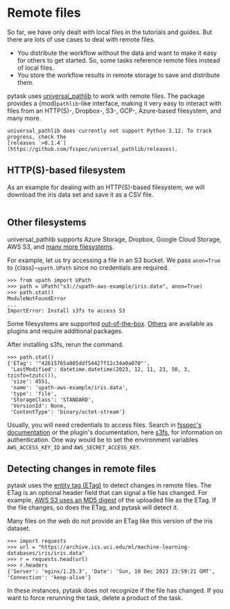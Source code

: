 # Remote files

So far, we have only dealt with local files in the tutorials and guides. But there are
lots of use cases to deal with remote files.

- You distribute the workflow without the data and want to make it easy for others to
  get started. So, some tasks reference remote files instead of local files.
- You store the workflow results in remote storage to save and distribute them.

pytask uses [universal_pathlib](https://github.com/fsspec/universal_pathlib) to work
with remote files. The package provides a {mod}`pathlib`-like interface, making it very
easy to interact with files from an HTTP(S)-, Dropbox-, S3-, GCP-, Azure-based
filesystem, and many more.

```{warning}
universal_pathlib does currently not support Python 3.12. To track progress, check the
[releases `>0.1.4`](https://github.com/fsspec/universal_pathlib/releases).
```

## HTTP(S)-based filesystem

As an example for dealing with an HTTP(S)-based filesystem, we will download the iris
data set and save it as a CSV file.

```{literalinclude} ../../../docs_src/how_to_guides/remote_files/https.py
```

## Other filesystems

universal_pathlib supports Azure Storage, Dropbox, Google Cloud Storage, AWS S3, and
[many more filesystems](https://github.com/fsspec/universal_pathlib#currently-supported-filesystems-and-schemes).

For example, let us try accessing a file in an S3 bucket. We pass `anon=True` to
{class}`~upath.UPath` since no credentials are required.

```pycon
>>> from upath import UPath
>>> path = UPath("s3://upath-aws-example/iris.data", anon=True)
>>> path.stat()
ModuleNotFoundError
...
ImportError: Install s3fs to access S3
```

Some filesystems are supported
[out-of-the-box](https://filesystem-spec.readthedocs.io/en/latest/api.html#built-in-implementations).
[Others](https://filesystem-spec.readthedocs.io/en/latest/api.html#other-known-implementations)
are available as plugins and require additional packages.

After installing s3fs, rerun the command.

```pycon
>>> path.stat()
{'ETag': '"42615765a885ddf54427f12c34a0a070"',
 'LastModified': datetime.datetime(2023, 12, 11, 23, 50, 3, tzinfo=tzutc()),
 'size': 4551,
 'name': 'upath-aws-example/iris.data',
 'type': 'file',
 'StorageClass': 'STANDARD',
 'VersionId': None,
 'ContentType': 'binary/octet-stream'}
```

Usually, you will need credentials to access files. Search in
[fsspec's documentation](https://filesystem-spec.readthedocs.io/en/latest) or the
plugin's documentation, here [s3fs](https://s3fs.readthedocs.io/en/latest/#credentials),
for information on authentication. One way would be to set the environment variables
`AWS_ACCESS_KEY_ID` and `AWS_SECRET_ACCESS_KEY`.

## Detecting changes in remote files

pytask uses the [entity tag (ETag)](https://en.wikipedia.org/wiki/HTTP_ETag) to detect
changes in remote files. The ETag is an optional header field that can signal a file has
changed. For example,
[AWS S3 uses an MD5 digest](https://teppen.io/2018/06/23/aws_s3_etags/) of the uploaded
file as the ETag. If the file changes, so does the ETag, and pytask will detect it.

Many files on the web do not provide an ETag like this version of the iris dataset.

```pycon
>>> import requests
>>> url = "https://archive.ics.uci.edu/ml/machine-learning-databases/iris/iris.data"
>>> r = requests.head(url)
>>> r.headers
{'Server': 'nginx/1.25.3', 'Date': 'Sun, 10 Dec 2023 23:59:21 GMT', 'Connection': 'keep-alive'}
```

In these instances, pytask does not recognize if the file has changed. If you want to
force rerunning the task, delete a product of the task.
